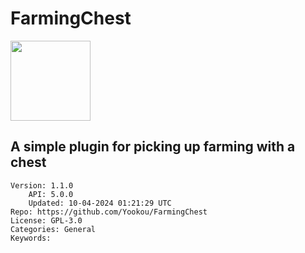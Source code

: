 # FarmingChest
<img src="https://raw.githubusercontent.com/Yookou/FarmingChest/6b9e82334abc7ee07f56b0076a17471e09ea56a7/icon.png" width="128" height="128" />

## A simple plugin for picking up farming with a chest
```properties
Version: 1.1.0
    API: 5.0.0
    Updated: 10-04-2024 01:21:29 UTC
Repo: https://github.com/Yookou/FarmingChest
License: GPL-3.0
Categories: General
Keywords: 
```
